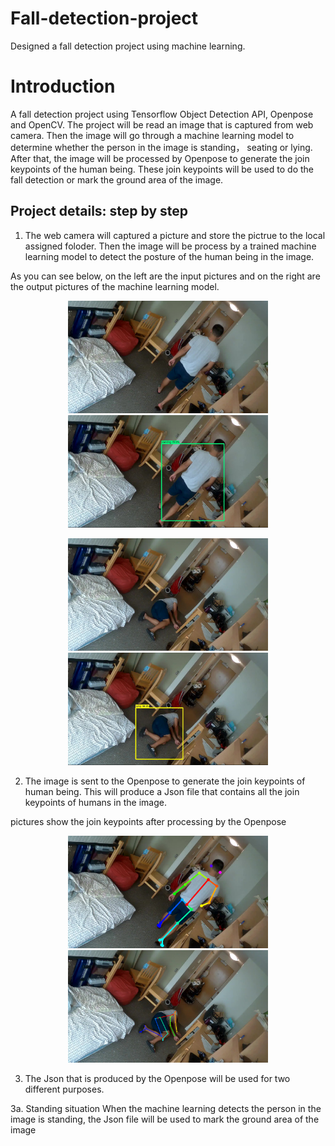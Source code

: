 # Fall-detection-project
Designed a fall detection project using machine learning.
# Introduction
A fall detection project using Tensorflow Object Detection API, Openpose and OpenCV.
The project will be read an image that is captured from web camera. Then the image will go through a machine learning model to determine whether the person in the image is standing， seating or lying. After that, the image will be processed by Openpose to generate the join keypoints of the human being. These join keypoints will be used to do the fall detection or mark the ground area of the image.
## Project details: step by step
1. The web camera will captured a picture and store the pictrue to the local assigned foloder. Then the image will be process by a trained machine learning model to detect the posture of the human being in the image.

As you can see below, on the left are the input pictures and on the right are the output pictures of the machine learning model.
<p align="center">
  <img src="doc/cap_picture_std.jpg" width="320" height="180">
  <img src="doc/ML_result_for_standing.JPG" width="320" height="180">
</p>
<p align="center">
  <img  src="doc/cap_piture_lying.jpg" width="320" height="180">
  <img  src="doc/ML_result_for_lying.JPG" width="320" height="180">
</p>

2. The image is sent to the Openpose to generate the join keypoints of human being. This will produce a Json file that contains all the join keypoints of humans in the image.

pictures show the join keypoints after processing by the Openpose
<p align="center">
  <img src="doc/cap_picture_std_rendered.png" width="320" height="180">
  <img src="doc/cap_piture_lying_rendered.png" width="320" height="180">
</p>

3. The Json that is produced by the Openpose will be used for two different purposes.

3a. Standing situation
When the machine learning detects the person in the image is standing, the Json file will be used to mark the ground area of the image
